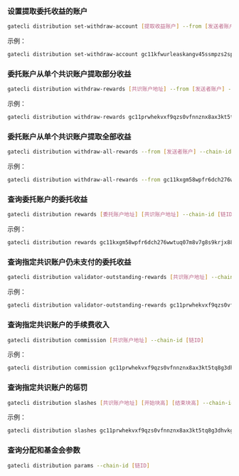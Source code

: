 
### 设置提取委托收益的账户	
```bash
gatecli distribution set-withdraw-account [提取收益账户] --from [发送者账户] --chain-id [链ID]
```
示例：

```bash
gatecli distribution set-withdraw-account gc11kfwurleaskangv45ssmpzs2sprhxjsfdlqgqjs --from gc11kxgm58wpfr6dch276wwtuq07m8v7g8s9krjx88 --chain-id testnet
```

### 委托账户从单个共识账户提取部分收益
```bash
gatecli distribution withdraw-rewards [共识账户地址] --from [发送者账户] --chain-id [链ID]
```
示例：

```bash
gatecli distribution withdraw-rewards gc11prwhekvxf9qzs0vfnnznx8ax3kt5tq8g3dhvkg --from gc11kxgm58wpfr6dch276wwtuq07m8v7g8s9krjx88 --chain-id testnet
```

### 委托账户从单个共识账户提取全部收益
```bash
gatecli distribution withdraw-all-rewards --from [发送者账户] --chain-id [链ID]
```
示例：

```bash
gatecli distribution withdraw-all-rewards --from gc11kxgm58wpfr6dch276wwtuq07m8v7g8s9krjx88 --chain-id testnet
```

### 查询委托账户的委托收益
```bash
gatecli distribution rewards [委托账户地址] [共识账户地址] --chain-id [链ID]
```
示例：

```bash
gatecli distribution rewards gc11kxgm58wpfr6dch276wwtuq07m8v7g8s9krjx88 gc11prwhekvxf9qzs0vfnnznx8ax3kt5tq8g3dhvkg --chain-id testnet
```


### 查询指定共识账户仍未支付的委托收益
```bash
gatecli distribution validator-outstanding-rewards [共识账户地址] --chain-id [链ID]
```
示例：

```bash
gatecli distribution validator-outstanding-rewards gc11prwhekvxf9qzs0vfnnznx8ax3kt5tq8g3dhvkg --chain-id testnet
```

### 查询指定共识账户的手续费收入
```bash
gatecli distribution commission [共识账户地址] --chain-id [链ID]
```
示例：

```bash
gatecli distribution commission gc11prwhekvxf9qzs0vfnnznx8ax3kt5tq8g3dhvkg --chain-id testnet
```

### 查询指定共识账户的惩罚
```bash
gatecli distribution slashes [共识账户地址] [开始块高] [结束块高] --chain-id [链ID]
```
示例：

```bash
gatecli distribution slashes gc11prwhekvxf9qzs0vfnnznx8ax3kt5tq8g3dhvkg 100 1000 --chain-id testnet
```	

### 查询分配和基金会参数		
```bash
gatecli distribution params --chain-id [链ID]
```



